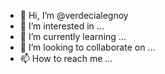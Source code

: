 - 👋 Hi, I’m @verdecialegnoy
- 👀 I’m interested in ...
- 🌱 I’m currently learning ...
- 💞️ I’m looking to collaborate on ...
- 📫 How to reach me ...

<!---
verdecialegnoy/verdecialegnoy is a ✨ special ✨ repository because its `README.md` (this file) appears on your GitHub profile.
You can click the Preview link to take a look at your changes.
--->
